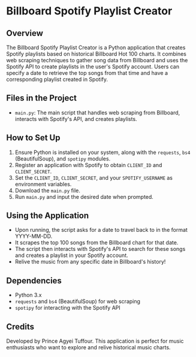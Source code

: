 # Billboard Spotify Playlist Creator

## Overview
The Billboard Spotify Playlist Creator is a Python application that creates Spotify playlists based on historical Billboard Hot 100 charts. It combines web scraping techniques to gather song data from Billboard and uses the Spotify API to create playlists in the user's Spotify account. Users can specify a date to retrieve the top songs from that time and have a corresponding playlist created in Spotify.

## Files in the Project
- `main.py`: The main script that handles web scraping from Billboard, interacts with Spotify's API, and creates playlists.

## How to Set Up
1. Ensure Python is installed on your system, along with the `requests`, `bs4` (BeautifulSoup), and `spotipy` modules.
2. Register an application with Spotify to obtain `CLIENT_ID` and `CLIENT_SECRET`.
3. Set the `CLIENT_ID`, `CLIENT_SECRET`, and your `SPOTIFY_USERNAME` as environment variables.
4. Download the `main.py` file.
5. Run `main.py` and input the desired date when prompted.

## Using the Application
- Upon running, the script asks for a date to travel back to in the format YYYY-MM-DD.
- It scrapes the top 100 songs from the Billboard chart for that date.
- The script then interacts with Spotify's API to search for these songs and creates a playlist in your Spotify account.
- Relive the music from any specific date in Billboard's history!

## Dependencies
- Python 3.x
- `requests` and `bs4` (BeautifulSoup) for web scraping
- `spotipy` for interacting with the Spotify API

## Credits
Developed by Prince Agyei Tuffour. This application is perfect for music enthusiasts who want to explore and relive historical music charts.

